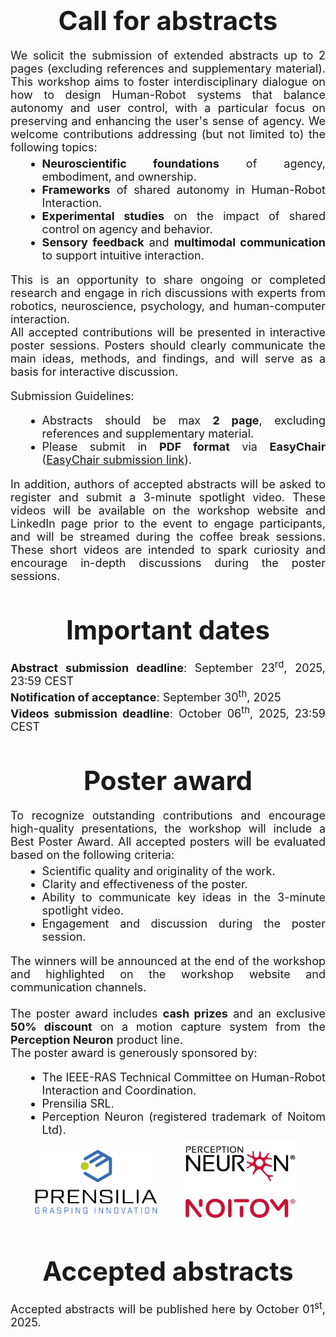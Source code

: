 <h1 id="call for abstracts" style="text-align: center; margin-top: 50px; margin-bottom: 20px; font-size: 42px; font-weight: bold">Call for abstracts</h1>
<div style="text-align: justify; font-size: 18px;">
We solicit the submission of extended abstracts up to 2 pages (excluding references and supplementary material). This workshop aims to foster interdisciplinary dialogue on how to design Human-Robot systems that balance autonomy and user control, with a particular focus on preserving and enhancing the user's sense of agency. 
We welcome contributions addressing (but not limited to) the following topics: <br> 

<ul style="margin-top: 5px; margin-left: 20px; margin-bottom: 5px; list-style-type: disc;">
    <li> <span style="font-weight: bold"> Neuroscientific foundations</span> of agency, embodiment, and ownership.</li>
    <li> <span style="font-weight: bold"> Frameworks</span> of shared autonomy in Human-Robot Interaction.</li>
    <li> <span style="font-weight: bold"> Experimental studies</span> on the impact of shared control on agency and behavior.</li>
    <li> <span style="font-weight: bold"> Sensory feedback</span> and <span style="font-weight: bold">multimodal communication</span> to support intuitive interaction.</li>
</ul>

This is an opportunity to share ongoing or completed research and engage in rich discussions with experts from robotics, neuroscience, psychology, and human-computer interaction. <br> 
All accepted contributions will be presented in interactive poster sessions. Posters should clearly communicate the main ideas, methods, and findings, and will serve as a basis for interactive discussion. <br>

Submission Guidelines: <br>
<ul style="margin-top: 5px; margin-left: 20px; margin-bottom: 5px; list-style-type: disc;">
    <li> Abstracts should be max <span style="font-weight: bold">2 page</span>, excluding references and supplementary material.</li>
    <li> Please submit in <span style="font-weight: bold">PDF format</span> via <span style="font-weight: bold">EasyChair</span> (<a href="https://easychair.org/conferences/?conf=sasa2025" target="_blank">EasyChair submission link</a>).</li>
</ul>

In addition, authors of accepted abstracts will be asked to register and submit a 3-minute spotlight video. These videos will be available on the workshop website and LinkedIn page prior to the event to engage participants, and will be streamed during the coffee break sessions. These short videos are intended to spark curiosity and encourage in-depth discussions during the poster sessions. <br>
</div>

<h1 id="important dates" style="text-align: center; margin-top: 50px; margin-bottom: 20px; font-size: 42px; font-weight: bold">Important dates</h1>
<div style="text-align: justify; font-size: 18px;">
<span style="font-weight: bold">Abstract submission deadline</span>: September 23<sup>rd</sup>, 2025, 23:59 CEST<br>
<span style="font-weight: bold">Notification of acceptance</span>: September 30<sup>th</sup>, 2025<br>
<span style="font-weight: bold">Videos submission deadline</span>: October 06<sup>th</sup>, 2025, 23:59 CEST
</div>

<h1 id="poster award" style="text-align: center; margin-top: 50px; margin-bottom: 20px; font-size: 42px; font-weight: bold">Poster award</h1>
<div style="text-align: justify; font-size: 18px;">
To recognize outstanding contributions and encourage high-quality presentations, the workshop will include a Best Poster Award. All accepted posters will be evaluated based on the following criteria: 
<ul style="margin-top: 5px; margin-left: 20px; margin-bottom: 5px; list-style-type: disc;">
    <li> Scientific quality and originality of the work.</li>
    <li> Clarity and effectiveness of the poster.</li>
    <li> Ability to communicate key ideas in the 3-minute spotlight video.  </li>
    <li> Engagement and discussion during the poster session.  </li>
</ul>

The winners will be announced at the end of the workshop and highlighted on the workshop website and communication channels.<br><br>
The poster award includes <strong>cash prizes</strong> and an exclusive <strong>50% discount</strong> on a motion capture system from the <strong>Perception Neuron</strong> product line.<br>
The poster award is generously sponsored by:
<ul style="margin-top: 5px; margin-left: 20px; margin-bottom: 5px; list-style-type: disc;">
    <li>The IEEE-RAS Technical Committee on Human-Robot Interaction and Coordination.</li>
    <li>Prensilia SRL.</li>
    <li>Perception Neuron (registered trademark of Noitom Ltd).</li>
</ul>
</div>

<div style="display: flex; justify-content: center; align-items: center; gap: 30px; margin-bottom: 30px;">
    <img src="../images/Prensilia.png" alt="Prensilia SRL" style="max-width: 200px; height: auto;">
    <img src="../images/pn_noitom.jpg" alt="Perception Neuron" style="max-width: 200px; height: auto;">
</div>

<h1 id="accepted abstracts" style="text-align: center; margin-top: 50px; margin-bottom: 20px; font-size: 42px; font-weight: bold">Accepted abstracts</h1>
<div style="text-align: justify; font-size: 18px;">
Accepted abstracts will be published here by October 01<sup>st</sup>, 2025.
</div>